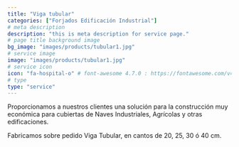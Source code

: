 ```yaml
---
title: "Viga tubular"
categories: ["Forjados Edificación Industrial"]
# meta description
description: "this is meta description for service page."
# page title background image
bg_image: "images/products/tubular1.jpg"
# service image
image: "images/products/tubular1.jpg"
# service icon
icon: "fa-hospital-o" # font-awesome 4.7.0 : https://fontawesome.com/v4.7.0/icons/
# type
type: "service"
---
```


Proporcionamos a nuestros clientes una solución para la construcción muy económica para cubiertas de Naves Industriales, Agrícolas y otras edificaciones.

Fabricamos sobre pedido Viga Tubular, en cantos de 20, 25, 30 ó 40 cm.